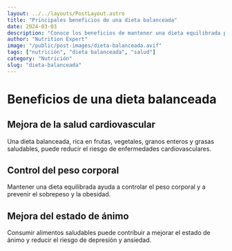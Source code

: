 ```yaml
---
layout: ../../layouts/PostLayout.astro
title: "Principales beneficios de una dieta balanceada"
date: 2024-03-03
description: "Conoce los beneficios de mantener una dieta equilibrada para tu salud y bienestar a largo plazo."
author: "Nutrition Expert"
image: "/public/post-images/dieta-balanceada.avif"
tags: ["nutrición", "dieta balanceada", "salud"]
category: "Nutrición"
slug: "dieta-balanceada"
---
```


# Beneficios de una dieta balanceada

## Mejora de la salud cardiovascular

Una dieta balanceada, rica en frutas, vegetales, granos enteros y grasas saludables, puede reducir el riesgo de enfermedades cardiovasculares.

## Control del peso corporal

Mantener una dieta equilibrada ayuda a controlar el peso corporal y a prevenir el sobrepeso y la obesidad.

## Mejora del estado de ánimo

Consumir alimentos saludables puede contribuir a mejorar el estado de ánimo y reducir el riesgo de depresión y ansiedad.
